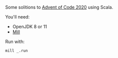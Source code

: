 Some solitions to [Advent of Code 2020](https://adventofcode.com/2020) using Scala.

You'll need:

 - OpenJDK 8 or 11
 - [Mill](http://www.lihaoyi.com/mill/)

Run with:

    mill _.run

